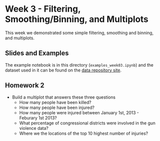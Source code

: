 # Week 3 - Filtering, Smoothing/Binning, and Multiplots

This week we demonstrated some simple filtering, smoothing and binning, and
multiplots.

## Slides and Examples

The example notebook is in this directory (`examples_week03.ipynb`) and the
dataset used in it can be found on the [data repository
site](https://girder.hub.yt/#item/588b65a44085f90001229e98).

## Homework 2

* Build a multiplot that answers these three questions
  * How many people have been killed?
  * How many people have been injured?
  * How many people were injured between January 1st, 2013 - Feburary 1st 2013?
  * What percentage of congressional districts were involved in the gun violence data?
  * Where we the locations of the top 10 highest number of injuries?
